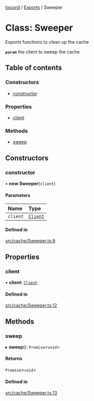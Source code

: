 [tiscord](../README.md) / [Exports](../modules.md) / Sweeper

# Class: Sweeper

 Exports functions to clean up the cache

**`param`** the client to sweep the cache

## Table of contents

### Constructors

- [constructor](Sweeper.md#constructor)

### Properties

- [client](Sweeper.md#client)

### Methods

- [sweep](Sweeper.md#sweep)

## Constructors

### constructor

• **new Sweeper**(`client`)

#### Parameters

| Name | Type |
| :------ | :------ |
| `client` | [`Client`](Client.md) |

#### Defined in

[src/cache/Sweeper.ts:9](https://github.com/xiboon/tiscord/blob/2dcfba7/src/cache/Sweeper.ts#L9)

## Properties

### client

• **client**: [`Client`](Client.md)

#### Defined in

[src/cache/Sweeper.ts:12](https://github.com/xiboon/tiscord/blob/2dcfba7/src/cache/Sweeper.ts#L12)

## Methods

### sweep

▸ **sweep**(): `Promise`<`void`\>

#### Returns

`Promise`<`void`\>

#### Defined in

[src/cache/Sweeper.ts:13](https://github.com/xiboon/tiscord/blob/2dcfba7/src/cache/Sweeper.ts#L13)

